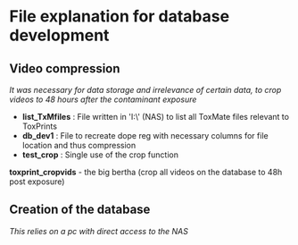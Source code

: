 # File explanation for database development

## Video compression

*It was necessary for data storage and irrelevance of certain data, to crop videos to 48 hours after the contaminant exposure*

- **list_TxMfiles** : File written in 'I:\\' (NAS) to list all ToxMate files relevant to ToxPrints
- **db_dev1** : File to recreate dope reg with necessary columns for file location and thus compression
- **test_crop** : Single use of the crop function

**toxprint_cropvids** - the big bertha (crop all videos on the database to 48h post exposure)

## Creation of the database

*This relies on a pc with direct access to the NAS*

